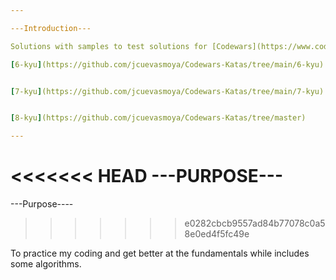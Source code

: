 ```yaml
---

---Introduction---

Solutions with samples to test solutions for [Codewars](https://www.codewars.com/dashboard) katas.

[6-kyu](https://github.com/jcuevasmoya/Codewars-Katas/tree/main/6-kyu)


[7-kyu](https://github.com/jcuevasmoya/Codewars-Katas/tree/main/7-kyu)


[8-kyu](https://github.com/jcuevasmoya/Codewars-Katas/tree/master)

---
```


<<<<<<< HEAD
---PURPOSE---
=======
---Purpose----
>>>>>>> e0282cbcb9557ad84b77078c0a58e0ed4f5fc49e

To practice my coding and get better at the fundamentals while includes some algorithms.



